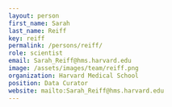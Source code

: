 ```yaml
---
layout: person
first_name: Sarah
last_name: Reiff
key: reiff
permalink: /persons/reiff/
role: scientist
email: Sarah_Reiff@hms.harvard.edu
image: /assets/images/team/reiff.png
organization: Harvard Medical School
position: Data Curator
website: mailto:Sarah_Reiff@hms.harvard.edu
---
```


